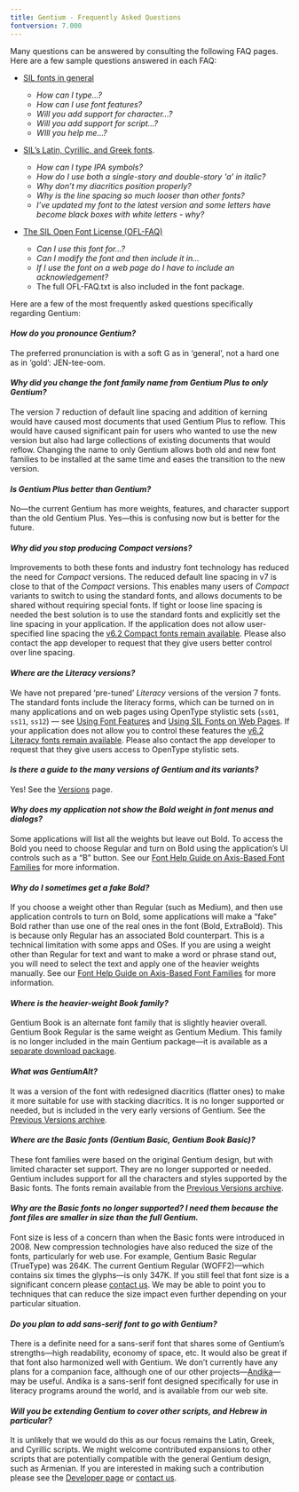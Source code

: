 ```yaml
---
title: Gentium - Frequently Asked Questions
fontversion: 7.000
---
```


Many questions can be answered by consulting the following FAQ pages. Here are a few sample questions answered in each FAQ:

- [SIL fonts in general](https://software.sil.org/fonts/faq)
    - *How can I type...?*
    - *How can I use font features?*
    - *Will you add support for character...?*
    - *Will you add support for script...?*
    - *WIll you help me...?*

- [SIL’s Latin, Cyrillic, and Greek fonts](https://software.sil.org/lcgfonts/faq).
    - *How can I type IPA symbols?*
    - *How do I use both a single-story and double-story 'a' in italic?*
    - *Why don’t my diacritics position properly?*
    - *Why is the line spacing so much looser than other fonts?*
    - *I’ve updated my font to the latest version and some letters have become black boxes with white letters - why?*

- [The SIL Open Font License (OFL-FAQ)](https://openfontlicense.org/ofl-faq)
    - *Can I use this font for...?*
    - *Can I modify the font and then include it in...*
    - *If I use the font on a web page do I have to include an acknowledgement?*
    - The full OFL-FAQ.txt is also included in the font package.

Here are a few of the most frequently asked questions specifically regarding Gentium:

#### *How do you pronounce Gentium?*

The preferred pronunciation is with a soft G as in ‘general’, not a hard one as in ‘gold’: JEN-tee-oom.

#### *Why did you change the font family name from Gentium Plus to only Gentium?*

The version 7 reduction of default line spacing and addition of kerning would have caused most documents that used Gentium Plus to reflow. This would have caused significant pain for users who wanted to use the new version but also had large collections of existing documents that would reflow. Changing the name to only Gentium allows both old and new font families to be installed at the same time and eases the transition to the new version.

#### *Is Gentium Plus better than Gentium?*

No—the current Gentium has more weights, features, and character support than the old Gentium Plus. Yes—this is confusing now but is better for the future.

#### *Why did you stop producing Compact versions?*

Improvements to both these fonts and industry font technology has reduced the need for *Compact* versions. The reduced default line spacing in v7 is close to that of the *Compact* versions. This enables many users of *Compact* variants to switch to using the standard fonts, and allows documents to be shared without requiring special fonts. If tight or loose line spacing is needed the best solution is to use the standard fonts and explicitly set the line spacing in your application. If the application does not allow user-specified line spacing the [v6.2 Compact fonts remain available](https://software.sil.org/lcgfonts/download/). Please also contact the app developer to request that they give users better control over line spacing.

#### *Where are the Literacy versions?*

We have not prepared ‘pre-tuned’ *Literacy* versions of the version 7 fonts. The standard fonts include the literacy forms, which can be turned on in many applications and on web pages using OpenType stylistic sets (`ss01`, `ss11`, `ss12`) — see [Using Font Features](https://software.sil.org/fonts/features) and [Using SIL Fonts on Web Pages](https://software.sil.org/fonts/webfonts). If your application does not allow you to control these features the [v6.2 Literacy fonts remain available](https://software.sil.org/lcgfonts/download/). Please also contact the app developer to request that they give users access to OpenType stylistic sets.

#### *Is there a guide to the many versions of Gentium and its variants?*

Yes! See the [Versions](versions.md) page.

#### *Why does my application not show the Bold weight in font menus and dialogs?*

Some applications will list all the weights but leave out Bold. To access the Bold you need to choose Regular and turn on Bold using the application’s UI controls such as a “B” button. See our [Font Help Guide on Axis-Based Font Families](https://software.sil.org/fonts/axis-based-fonts/) for more information.

#### *Why do I sometimes get a fake Bold?*

If you choose a weight other than Regular (such as Medium), and then use application controls to turn on Bold, some applications will make a “fake” Bold rather than use one of the real ones in the font (Bold, ExtraBold). This is because only Regular has an associated Bold counterpart. This is a technical limitation with some apps and OSes. If you are using a weight other than Regular for text and want to make a word or phrase stand out, you will need to select the text and apply one of the heavier weights manually. See our [Font Help Guide on Axis-Based Font Families](https://software.sil.org/fonts/axis-based-fonts/) for more information.

#### *Where is the heavier-weight Book family?*

Gentium Book is an alternate font family that is slightly heavier overall. Gentium Book Regular is the same weight as Gentium Medium. This family is no longer included in the main Gentium package—it is available as a [separate download package](https://software.sil.org/gentium/download/). 

#### *What was GentiumAlt?*

It was a version of the font with redesigned diacritics (flatter ones) to make it more suitable for use with stacking diacritics. It is no longer supported or needed, but is included in the very early versions of Gentium. See the [Previous Versions archive](https://software.sil.org/gentium/download/previous-versions/).

#### *Where are the Basic fonts (Gentium Basic, Gentium Book Basic)?*

These font families were based on the original Gentium design, but with limited character set support. They are no longer supported or needed. Gentium includes support for all the characters and styles supported by the Basic fonts. The fonts remain available from the [Previous Versions archive](https://software.sil.org/gentium/download/previous-versions/).

#### *Why are the Basic fonts no longer supported? I need them because the font files are smaller in size than the full Gentium.*

Font size is less of a concern than when the Basic fonts were introduced in 2008. New compression technologies have also reduced the size of the fonts, particularly for web use. For example, Gentium Basic Regular (TrueType) was 264K. The current Gentium Regular (WOFF2)—which contains six times the glyphs—is only 347K. If you still feel that font size is a significant concern please [contact us](https://software.sil.org/gentium/about/contact/). We may be able to point you to techniques that can reduce the size impact even further depending on your particular situation.

#### *Do you plan to add sans-serif font to go with Gentium?*

There is a definite need for a sans-serif font that shares some of Gentium’s strengths—high readability, economy of space, etc. It would also be great if that font also harmonized well with Gentium. We don’t currently have any plans for a companion face, although one of our other projects—[Andika](https://software.sil.org/andika/)—may be useful. Andika is a sans-serif font designed specifically for use in literacy programs around the world, and is available from our web site.

#### *Will you be extending Gentium to cover other scripts, and Hebrew in particular?*

It is unlikely that we would do this as our focus remains the Latin, Greek, and Cyrillic scripts. We might welcome contributed expansions to other scripts that are potentially compatible with the general Gentium design, such as Armenian. If you are interested in making such a contribution please see the [Developer page](developer.md) or [contact us](https://software.sil.org/gentium/about/contact/).
